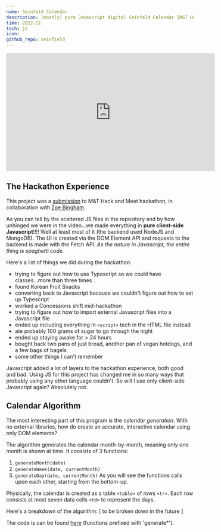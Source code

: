 ```yaml
---
name: Seinfeld Calendar
description: (mostly) pure Javascript digital Seinfeld Calendar [M&T Hack and Meet submission]
time: 2022-11
tech: js
icon: 
github_repo: seinfield
---
```


<iframe width="560" height="315" src="https://www.youtube-nocookie.com/embed/ey7yZy0BcZY" title="YouTube video player" frameborder="0" allow="accelerometer; autoplay; clipboard-write; encrypted-media; gyroscope; picture-in-picture; web-share" allowfullscreen></iframe>

## The Hackathon Experience

This project was a [submission](https://devpost.com/software/seinfield-calendar)
to M&T Hack and Meet hackathon, in collaboration with [Zoe
Bingham](https://www.google.com/url?sa=t&rct=j&q=&esrc=s&source=web&cd=&cad=rja&uact=8&ved=2ahUKEwi9uu3I9qn9AhU4Q_EDHZWoCqAQFnoECAgQAQ&url=https%3A%2F%2Fwww.linkedin.com%2Fin%2Fzoe-bingham&usg=AOvVaw1YgRT3l12g9XaL_rzNqMp5).

As you can tell by the scattered JS files in the repository and by how unhinged
we were in the video...we made everything in **pure client-side Javascript**!!!!
Well at least most of it (the backend used NodeJS and MongoDB). The UI is
created via the DOM Element API and requests to the backend is made with the
Fetch API. *As the nature in Javascript, the entire thing is spaghetti code.*

Here's a list of things we did during the hackathon:
- trying to figure out how to use Typescript so we could have classes...more
  than three times
- found Korean Fruit Snacks
- converting back to Javascript because we couldn't figure out how to set up
  Typescript
- worked a Concessions shift mid-hackathon
- trying to figure out how to import external Javascript files into a Javascript
  file
- ended up including everything in `<script>` tech in the HTML file instead
- ate probably 100 grams of sugar to go through the night
- ended up staying awake for > 24 hours
- bought back two pans of just bread, another pan of vegan hotdogs, and a few
  bags of bagels
- some other things I can't remember

Javascript added a lot of layers to the hackathon experience, both good and bad.
Using JS for this project has changed me in so many ways that probably using any
other language couldn't. So will I use only client-side Javascript again?
Absolutely not.

## Calendar Algorithm

The most interesting part of this program is the *calendar generation*. With no
external libraries, how do create an accurate, interactive calendar using only
DOM elements? 

The algorithm generates the calendar month-by-month, meaning only one month is
shown at time. It consists of 3 functions:
1. `generateMonth(date)`
2. `generateWeek(date, currentMonth)`
3. `generateDay(date, currentMonth)`
As you will see the functions calls upon each other, starting from the
bottom-up.

Physically, the calendar is created as a table `<table>` of rows `<tr>`. Each row
consists at most seven data cells `<td>` to represent the days.

Here's a breakdown of the algorithm:
[ to be broken down in the future ]

<!-- ### Setup
1. We start off with a table `<table>` DOM element in the HTML file.

### generateMonth(date)

1. Start with the **date** and take note of its month.
```
Februray 22, 2023
```

2. Get to the last day of month by incrementing the day.
```
February 22, 2023 -> Februray 23, 2023 -> .... -> February 28, 2023
```

3. While the date's month is still the same month as in Step 1, we want generate the
   week. We stop when all weeks of the month have been generated.

```
generateWeek('February 28, 2023', 'February')
```

### generateWeek(date, currentMonth)

1. We create a `<tr>` DOM element and add it to the to the `<table>` element we
   created in setup.

2. While the date's day number (0 - Sunday, 6 - Saturday) is not 0, we generate
   the day and decrement the date.
```javascript
generateDay('February 28, 2023', 'February') // Tuesday
generateDay('February 27, 2023', 'February') // Monday
// STOP since February 26, 2023 is Sunday
```

3. Because we stopped before Sunday in the loop, we generate Sunday on its own.
```javascript
generateDay('February 26, 2023', 'February')
```

### generateDay(date, currentMonth)

1. We create a `<td>` DOM elment.

2. We check if the date's month equals the month, if not then the function ends
   here and no day is generated.

3. If the date 


Note that the date is a global element so all functions are aware whenever one
increments/decrements the date. -->



The code is can be found
[here](https://github.com/brainuser5705/seinfield/blob/main/generate.js)
(functions prefixed with 'generate*').




